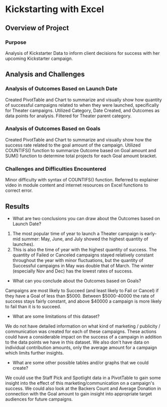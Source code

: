 # Kickstarting with Excel

## Overview of Project

### Purpose

Analysis of Kickstarter Data to inform client decisions for success with her upcoming Kickstarter campaign.

## Analysis and Challenges

### Analysis of Outcomes Based on Launch Date

Created PivotTable and Chart to summarize and visually show how quantity of successful campaigns related to when they were launched, specifically for Theater campaigns. Utilized Category, Date Created, and Outcomes as data points for analysis. Filtered for Theater parent category.

### Analysis of Outcomes Based on Goals

Created PivotTable and Chart to summarize and visually show how the success rate related to the goal amount of the campaign. Utilized COUNTIFS() function to summarize Outcome based on Goal amount and SUM() function to determine total projects for each Goal amount bracket. 

### Challenges and Difficulties Encountered

Minor difficulty with syntax of COUNTIFS() function. Referred to explainer video in module content and internet resources on Excel functions to correct error. 


## Results

- What are two conclusions you can draw about the Outcomes based on Launch Date?

1. The most popular time of year to launch a Theater campaign is early-mid summer: May, June, and July showed the highest quantity of launches). 
2. This is also the time of year with the highest quantity of success. The quantity of Failed or Canceled campaigns stayed relatively constant throughout the year with minor fluctuations, but the quantity of Successful campaigns in May was double that of March. The winter (especially Nov and Dec) has the lowest rates of success. 

- What can you conclude about the Outcomes based on Goals?

Campaigns are most likely to Succeed (and least likely to Fail or Cancel) if they have a Goal of less than $5000. Between $5000-40000 the rate of success stays fairly constant, and above $40000 a campaign is more likely to fail than it is to succeed. 

- What are some limitations of this dataset?

We do not have detailed information on what kind of marketing / publicity / communication was created for each of these campaigns. These actions could have a considerable impact on the success of a campaign in addition to the data points we have in this dataset. 
We also don't have data on individual contribution amounts, only the average amount for a campaign which limits further insights.

- What are some other possible tables and/or graphs that we could create?

We could use the Staff Pick and Spotlight data in a PivotTable to gain some insight into the effect of this marketing/communication on a campaign's success. 
We could also look at the Backers Count and Average Donation in connection with the Goal amount to gain insight into appropriate target audiences for future campaigns.
